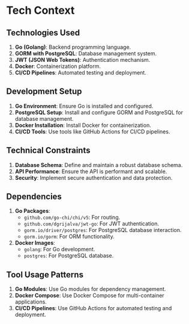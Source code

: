 # Tech Context

## Technologies Used

1. **Go (Golang)**: Backend programming language.
2. **GORM with PostgreSQL**: Database management system.
3. **JWT (JSON Web Tokens)**: Authentication mechanism.
4. **Docker**: Containerization platform.
5. **CI/CD Pipelines**: Automated testing and deployment.

## Development Setup

1. **Go Environment**: Ensure Go is installed and configured.
2. **PostgreSQL Setup**: Install and configure GORM and PostgreSQL for database management.
3. **Docker Installation**: Install Docker for containerization.
4. **CI/CD Tools**: Use tools like GitHub Actions for CI/CD pipelines.

## Technical Constraints

1. **Database Schema**: Define and maintain a robust database schema.
2. **API Performance**: Ensure the API is performant and scalable.
3. **Security**: Implement secure authentication and data protection.

## Dependencies

1. **Go Packages**:
   - `github.com/go-chi/chi/v5`: For routing.
   - `github.com/dgrijalva/jwt-go`: For JWT authentication.
   - `gorm.io/driver/postgres`: For PostgreSQL database interaction.
   - `gorm.io/gorm`: For ORM functionality.
2. **Docker Images**:
   - `golang`: For Go development.
   - `postgres`: For PostgreSQL database.

## Tool Usage Patterns

1. **Go Modules**: Use Go modules for dependency management.
2. **Docker Compose**: Use Docker Compose for multi-container applications.
3. **CI/CD Pipelines**: Use GitHub Actions for automated testing and deployment.
